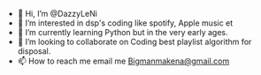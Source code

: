 - 👋 Hi, I’m @DazzyLeNi
- 👀 I’m interested in dsp's coding like spotify, Apple music et 
- 🌱 I’m currently learning Python but in the very early ages.
- 💞️ I’m looking to collaborate on Coding best playlist algorithm for disposal.
- 📫 How to reach me email me Bigmanmakena@gmail.com 

<!---
DazzyLeNi/DazzyLeNi is a ✨ special ✨ repository because its `README.md` (this file) appears on your GitHub profile.
You can click the Preview link to take a look at your changes.
--->
